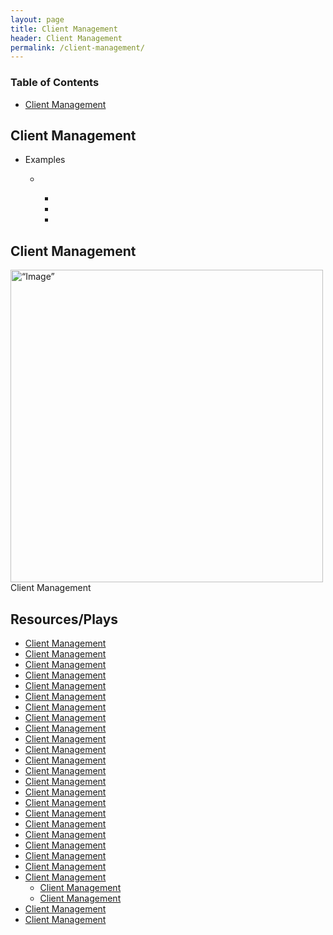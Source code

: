 ```yaml
---
layout: page
title: Client Management
header: Client Management
permalink: /client-management/
---
```

<div class="row">
 <div class="col-md-3">
    <div class="toc">
    <h3>Table of Contents</h3>
    <ul>
    <li><a href=“#clientmanagement”>Client Management</a></li>
    </ul>
    </div> 
  </div>
  
<div class="col-md-6">
<h2 class=“clientmanagement” id="clientmanagement">Client Management</h2>
<ul>
    <li>Examples</li>
    <ul>
    <li></li>
      <ul>
      <li></li>
      <li></li>
      <li></li>
      </ul>
    </ul>
</ul>
      
  <h2 class="clientmanagement" id="clientmanagement">Client Management</h2>
  <img src="../images/StrategicObjectives2x2.png" alt=“Image” width="500"/>Client Management

</div>

<div class="col-md-3">
<div class="sideLinks">
    <h2>Resources/Plays</h2>
    <ul>
    <li><a href="{{ site.baseurl }}/client-management">Client Management</a></li>
     <li><a href="{{ site.baseurl }}/client-management">Client Management</a></li>
     <li><a href="{{ site.baseurl }}/client-management">Client Management</a></li>
     <li><a href="{{ site.baseurl }}/client-management">Client Management</a></li>
     <li><a href="{{ site.baseurl }}/client-management">Client Management</a></li>
        <li><a href="{{ site.baseurl }}/client-management">Client Management</a></li>
     <li><a href="{{ site.baseurl }}/client-management">Client Management</a></li>
     <li><a href="{{ site.baseurl }}/client-management">Client Management</a></li>
     <li><a href="{{ site.baseurl }}/client-management">Client Management</a></li>
     <li><a href="{{ site.baseurl }}/client-management">Client Management</a></li>
        <li><a href="{{ site.baseurl }}/client-management">Client Management</a></li>
     <li><a href="{{ site.baseurl }}/client-management">Client Management</a></li>
     <li><a href="{{ site.baseurl }}/client-management">Client Management</a></li>
     <li><a href="{{ site.baseurl }}/client-management">Client Management</a></li>
     <li><a href="{{ site.baseurl }}/client-management">Client Management</a></li>
    <li><a href="{{ site.baseurl }}/client-management">Client Management</a></li>
     <li><a href="{{ site.baseurl }}/client-management">Client Management</a></li>
     <li><a href="{{ site.baseurl }}/client-management">Client Management</a></li>
     <li><a href="{{ site.baseurl }}/client-management">Client Management</a></li>
     <li><a href="{{ site.baseurl }}/client-management">Client Management</a></li>
     <li><a href="{{ site.baseurl }}/client-management">Client Management</a></li>
     <li><a href="{{ site.baseurl }}/client-management">Client Management</a></li>
    <li><a href="{{ site.baseurl }}/client-management">Client Management</a>
      <ul>
        <li><a href="{{ site.baseurl }}/client-management">Client Management</a></li>
        <li><a href="{{ site.baseurl }}/client-management">Client Management</a></li>
      </li>
      </ul>
    <li><a href="{{ site.baseurl }}/client-management">Client Management</a></li>
    <li><a href="{{ site.baseurl }}/client-management">Client Management</a></li>
    </ul>
    </div>
</div>
 
</div>
